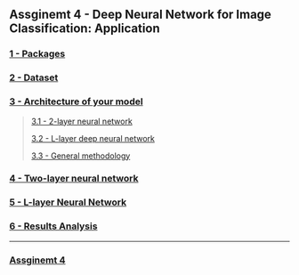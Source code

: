 ## Assginemt 4 - Deep Neural Network for Image Classification: Application

### [1 - Packages](#1)

### [2 - Dataset](#2)

### [3 - Architecture of your model](#3)
>
> [3.1 - 2-layer neural network](#3.1)
> 
> [3.2 - L-layer deep neural network](#3.2)
> 
> [3.3 - General methodology](#3.3)

### [4 - Two-layer neural network](#4)

### [5 - L-layer Neural Network](#5)

### [6 - Results Analysis](#6)

---

### [Assginemt 4](https://github.com/htaiwan/note-andrew-deep-learning/blob/master/Assignment/Course1/1-4.ipynb)